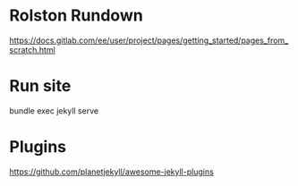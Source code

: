 # Rolston Rundown
https://docs.gitlab.com/ee/user/project/pages/getting_started/pages_from_scratch.html


# Run site
bundle exec jekyll serve

# Plugins
https://github.com/planetjekyll/awesome-jekyll-plugins